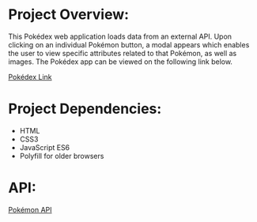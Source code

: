 # Project Overview:

This Pokédex web application loads data from an external API. Upon clicking on an individual Pokémon button, a modal appears which enables the user to view specific attributes related to that Pokémon, as well as images. The Pokédex app can be viewed on the following link below.

[Pokédex Link](https://gab246.github.io/pokemonapp/)




# Project Dependencies:
- HTML
- CSS3
- JavaScript ES6 
- Polyfill for older browsers



# API:

[Pokémon API](https://pokeapi.co/api/v2/pokemon/)
